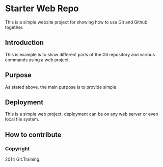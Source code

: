 # Starter Web Repo

This is a simple website project for showing how to use Git and Github together.

## Introduction

This is example is to show different parts of the Git repository and various commands using a web project.

## Purpose

As stated above, the main purpose is to provide simple

## Deployment 
This is a simple web project, deployment can be on any web server or even local file system.

## How to contribute

### Copyright
2014 Git.Training.

